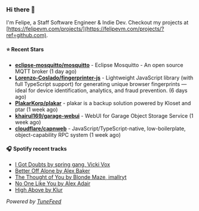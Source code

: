 ### Hi there 👋

I'm Felipe, a Staff Software Engineer & Indie Dev. Checkout my projects at [https://felipevm.com/projects/](https://felipevm.com/projects/?ref=github.com).

#### ⭐ Recent Stars
- **[eclipse-mosquitto/mosquitto](https://github.com/eclipse-mosquitto/mosquitto)** - Eclipse Mosquitto - An open source MQTT broker (1 day ago)
- **[Lorenzo-Coslado/fingerprinter-js](https://github.com/Lorenzo-Coslado/fingerprinter-js)** - Lightweight JavaScript library (with full TypeScript support) for generating unique browser fingerprints — ideal for device identification, analytics, and fraud prevention. (6 days ago)
- **[PlakarKorp/plakar](https://github.com/PlakarKorp/plakar)** - plakar is a backup solution powered by Kloset and ptar (1 week ago)
- **[khairul169/garage-webui](https://github.com/khairul169/garage-webui)** - WebUI for Garage Object Storage Service (1 week ago)
- **[cloudflare/capnweb](https://github.com/cloudflare/capnweb)** - JavaScript/TypeScript-native, low-boilerplate, object-capability RPC system (1 week ago)

#### 🎧 Spotify recent tracks
- [I Got Doubts by spring gang, Vicki Vox](https://open.spotify.com/track/1gyNmvLSZnqcFE58EijUAI)
- [Better Off Alone by Alex Baker](https://open.spotify.com/track/77Uq9iUiWYFMhXOuvz3I4Y)
- [The Thought of You by Blonde Maze, imallryt](https://open.spotify.com/track/0Cuiebpn7tG3Qs8CNSIaN2)
- [No One Like You by Alex Adair](https://open.spotify.com/track/58yE7laRs6ptzfLKWXLN9u)
- [High Above by Klur](https://open.spotify.com/track/2RoO003dAA1pwJqkZtAyQP)

_Powered by [TuneFeed](https://tunefeed.app?ref=github.com)_
